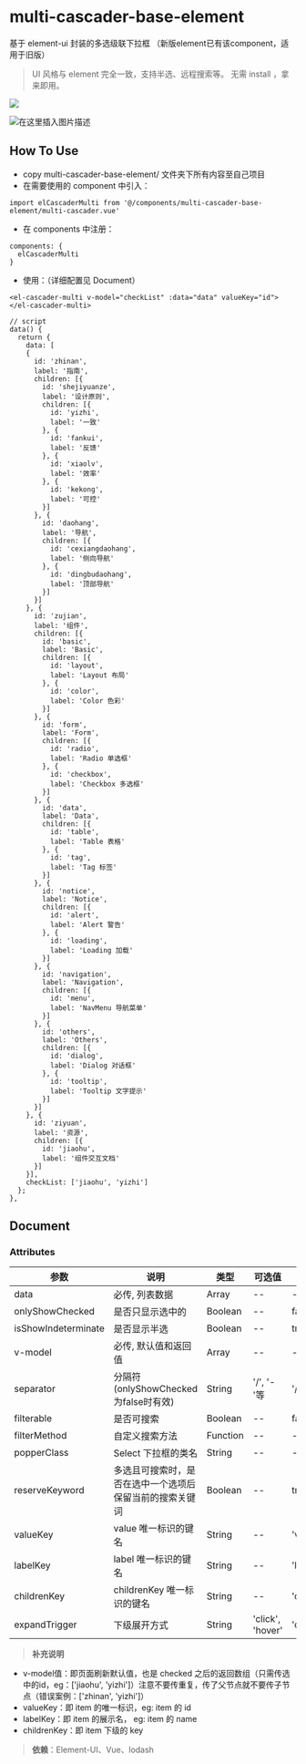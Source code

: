 # multi-cascader-base-element
基于 element-ui 封装的多选级联下拉框 （新版element已有该component，适用于旧版）
> UI 风格与 element 完全一致，支持半选、远程搜索等。
> 无需 install ，拿来即用。

![](https://img-blog.csdnimg.cn/20190724163748426.gif)


![在这里插入图片描述](https://img-blog.csdnimg.cn/20190724154925165.png?x-oss-process=image/watermark,type_ZmFuZ3poZW5naGVpdGk,shadow_10,text_aHR0cHM6Ly9ibG9nLmNzZG4ubmV0L3E5NTU0ODg1NA==,size_16,color_FFFFFF,t_70)

## How To Use
- copy multi-cascader-base-element/ 文件夹下所有内容至自己项目
- 在需要使用的 component 中引入：
```
import elCascaderMulti from '@/components/multi-cascader-base-element/multi-cascader.vue'
```
- 在 components 中注册：
```
components: {
  elCascaderMulti
}
```
- 使用：（详细配置见 Document）
```
<el-cascader-multi v-model="checkList" :data="data" valueKey="id"> </el-cascader-multi>

// script
data() {
  return {
    data: [
    {
      id: 'zhinan',
      label: '指南',
      children: [{
        id: 'shejiyuanze',
        label: '设计原则',
        children: [{
          id: 'yizhi',
          label: '一致'
        }, {
          id: 'fankui',
          label: '反馈'
        }, {
          id: 'xiaolv',
          label: '效率'
        }, {
          id: 'kekong',
          label: '可控'
        }]
      }, {
        id: 'daohang',
        label: '导航',
        children: [{
          id: 'cexiangdaohang',
          label: '侧向导航'
        }, {
          id: 'dingbudaohang',
          label: '顶部导航'
        }]
      }]
    }, {
      id: 'zujian',
      label: '组件',
      children: [{
        id: 'basic',
        label: 'Basic',
        children: [{
          id: 'layout',
          label: 'Layout 布局'
        }, {
          id: 'color',
          label: 'Color 色彩'
        }]
      }, {
        id: 'form',
        label: 'Form',
        children: [{
          id: 'radio',
          label: 'Radio 单选框'
        }, {
          id: 'checkbox',
          label: 'Checkbox 多选框'
        }]
      }, {
        id: 'data',
        label: 'Data',
        children: [{
          id: 'table',
          label: 'Table 表格'
        }, {
          id: 'tag',
          label: 'Tag 标签'
        }]
      }, {
        id: 'notice',
        label: 'Notice',
        children: [{
          id: 'alert',
          label: 'Alert 警告'
        }, {
          id: 'loading',
          label: 'Loading 加载'
        }]
      }, {
        id: 'navigation',
        label: 'Navigation',
        children: [{
          id: 'menu',
          label: 'NavMenu 导航菜单'
        }]
      }, {
        id: 'others',
        label: 'Others',
        children: [{
          id: 'dialog',
          label: 'Dialog 对话框'
        }, {
          id: 'tooltip',
          label: 'Tooltip 文字提示'
        }]
      }]
    }, {
      id: 'ziyuan',
      label: '资源',
      children: [{
        id: 'jiaohu',
        label: '组件交互文档'
      }]
    }],
    checkList: ['jiaohu', 'yizhi']
  };
},
```

## Document

### Attributes

参数 | 说明 | 类型 | 可选值 | 默认值
---|---|---|---|---
data | 必传, 列表数据 | Array | -- | --
onlyShowChecked | 是否只显示选中的 | Boolean | -- | false
isShowIndeterminate | 是否显示半选 | Boolean | -- | true
v-model | 必传, 默认值和返回值 | Array | -- | --
separator | 分隔符(onlyShowChecked为false时有效) | String | '/', '-'等 | '/'
filterable | 是否可搜索 | Boolean | -- | false
filterMethod | 自定义搜索方法 | Function | -- | --
popperClass | Select 下拉框的类名 | String | -- | --
reserveKeyword | 多选且可搜索时，是否在选中一个选项后保留当前的搜索关键词 | Boolean | -- | true
valueKey | value 唯一标识的键名 | String | -- | 'value'
labelKey | label 唯一标识的键名 | String | -- | 'label'
childrenKey | childrenKey 唯一标识的键名 | String | -- | 'children'
expandTrigger | 下级展开方式 | String | 'click', 'hover' | 'click'

> **补充说明**

- v-model值：即页面刷新默认值，也是 checked 之后的返回数组（只需传选中的id，eg：['jiaohu', 'yizhi']）注意不要传重复，传了父节点就不要传子节点（错误案例：['zhinan', 'yizhi']）
- valueKey：即 item 的唯一标识，eg: item 的 id
- labelKey：即 item 的展示名， eg: item 的 name
- childrenKey：即 item 下级的 key

> **依赖**：Element-UI、Vue、lodash
